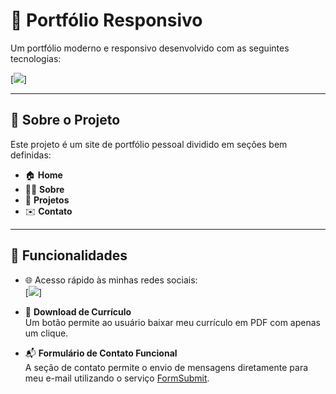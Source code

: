 # 📱 Portfólio Responsivo

Um portfólio moderno e responsivo desenvolvido com as seguintes tecnologias:

[![](https://skillicons.dev/icons?i=js,html,css)]

---

## 📌 Sobre o Projeto

Este projeto é um site de portfólio pessoal dividido em seções bem definidas:

- 🏠 **Home**
- 👨‍💻 **Sobre**
- 🧩 **Projetos**
- ✉️ **Contato**

---

## 🚀 Funcionalidades

- 🌐 Acesso rápido às minhas redes sociais:  
[![](https://skillicons.dev/icons?i=github,instagram,linkedin)]

- 📄 **Download de Currículo**  
  Um botão permite ao usuário baixar meu currículo em PDF com apenas um clique.

- 📬 **Formulário de Contato Funcional**  
  A seção de contato permite o envio de mensagens diretamente para meu e-mail utilizando o serviço [FormSubmit](https://formsubmit.co/).
